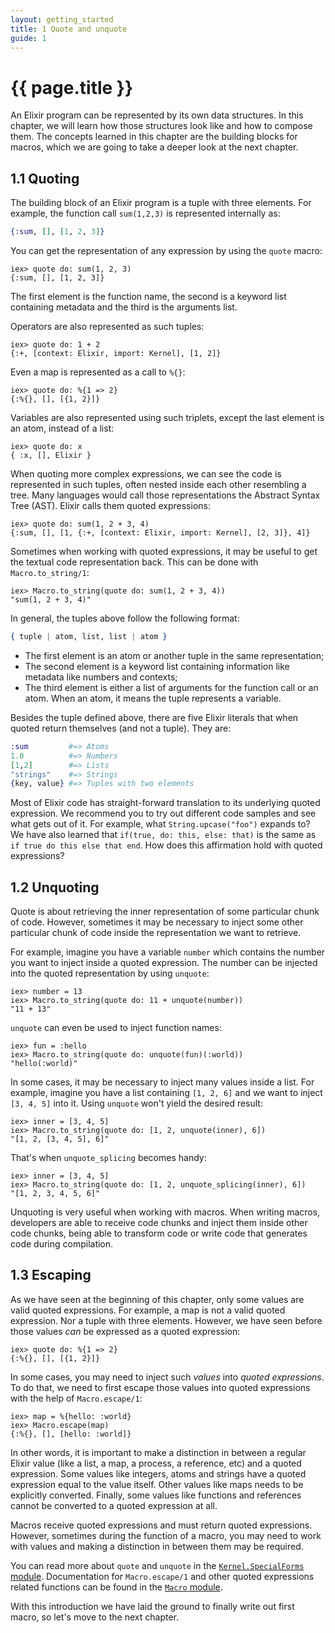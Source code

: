 ```yaml
---
layout: getting_started
title: 1 Quote and unquote
guide: 1
---
```


# {{ page.title }}

  <div class="toc"></div>

An Elixir program can be represented by its own data structures. In this chapter, we will learn how those structures look like and how to compose them. The concepts learned in this chapter are the building blocks for macros, which we are going to take a deeper look at the next chapter.

## 1.1 Quoting

The building block of an Elixir program is a tuple with three elements. For example, the function call `sum(1,2,3)` is represented internally as:

```elixir
{:sum, [], [1, 2, 3]}
```

You can get the representation of any expression by using the `quote` macro:

```iex
iex> quote do: sum(1, 2, 3)
{:sum, [], [1, 2, 3]}
```

The first element is the function name, the second is a keyword list containing metadata and the third is the arguments list.

Operators are also represented as such tuples:

```iex
iex> quote do: 1 + 2
{:+, [context: Elixir, import: Kernel], [1, 2]}
```

Even a map is represented as a call to `%{}`:

```iex
iex> quote do: %{1 => 2}
{:%{}, [], [{1, 2}]}
```

Variables are also represented using such triplets, except the last element is an atom, instead of a list:

```iex
iex> quote do: x
{ :x, [], Elixir }
```

When quoting more complex expressions, we can see the code is represented in such tuples, often nested inside each other resembling a tree. Many languages would call those representations the Abstract Syntax Tree (AST). Elixir calls them quoted expressions:

```iex
iex> quote do: sum(1, 2 + 3, 4)
{:sum, [], [1, {:+, [context: Elixir, import: Kernel], [2, 3]}, 4]}
```

Sometimes when working with quoted expressions, it may be useful to get the textual code representation back. This can be done with `Macro.to_string/1`:

```iex
iex> Macro.to_string(quote do: sum(1, 2 + 3, 4))
"sum(1, 2 + 3, 4)"
```

In general, the tuples above follow the following format:

```elixir
{ tuple | atom, list, list | atom }
```

* The first element is an atom or another tuple in the same representation;
* The second element is a keyword list containing information like metadata like numbers and contexts;
* The third element is either a list of arguments for the function call or an atom. When an atom, it means the tuple represents a variable.

Besides the tuple defined above, there are five Elixir literals that when quoted return themselves (and not a tuple). They are:

```elixir
:sum         #=> Atoms
1.0          #=> Numbers
[1,2]        #=> Lists
"strings"    #=> Strings
{key, value} #=> Tuples with two elements
```

Most of Elixir code has straight-forward translation to its underlying quoted expression. We recommend you to try out different code samples and see what gets out of it. For example, what `String.upcase("foo")` expands to? We have also learned that `if(true, do: this, else: that)` is the same as `if true do this else that end`. How does this affirmation hold with quoted expressions?

## 1.2 Unquoting

Quote is about retrieving the inner representation of some particular chunk of code. However, sometimes it may be necessary to inject some other particular chunk of code inside the representation we want to retrieve.

For example, imagine you have a variable `number` which contains the number you want to inject inside a quoted expression. The number can be injected into the quoted representation by using `unquote`:

```iex
iex> number = 13
iex> Macro.to_string(quote do: 11 + unquote(number))
"11 + 13"
```

`unquote` can even be used to inject function names:

```iex
iex> fun = :hello
iex> Macro.to_string(quote do: unquote(fun)(:world))
"hello(:world)"
```

In some cases, it may be necessary to inject many values inside a list. For example, imagine you have a list containing `[1, 2, 6]` and we want to inject `[3, 4, 5]` into it. Using `unquote` won't yield the desired result:

```iex
iex> inner = [3, 4, 5]
iex> Macro.to_string(quote do: [1, 2, unquote(inner), 6])
"[1, 2, [3, 4, 5], 6]"
```

That's when `unquote_splicing` becomes handy:

```iex
iex> inner = [3, 4, 5]
iex> Macro.to_string(quote do: [1, 2, unquote_splicing(inner), 6])
"[1, 2, 3, 4, 5, 6]"
```

Unquoting is very useful when working with macros. When writing macros, developers are able to receive code chunks and inject them inside other code chunks, being able to transform code or write code that generates code during compilation.

## 1.3 Escaping

As we have seen at the beginning of this chapter, only some values are valid quoted expressions. For example, a map is not a valid quoted expression. Nor a tuple with three elements. However, we have seen before those values *can* be expressed as a quoted expression:

```iex
iex> quote do: %{1 => 2}
{:%{}, [], [{1, 2}]}
```

In some cases, you may need to inject such *values* into *quoted expressions*. To do that, we need to first escape those values into quoted expressions with the help of `Macro.escape/1`:

```iex
iex> map = %{hello: :world}
iex> Macro.escape(map)
{:%{}, [], [hello: :world]}
```

In other words, it is important to make a distinction in between a regular Elixir value (like a list, a map, a process, a reference, etc) and a quoted expression. Some values like integers, atoms and strings have a quoted expression equal to the value itself. Other values like maps needs to be explicitly converted. Finally, some values like functions and references cannot be converted to a quoted expression at all.

Macros receive quoted expressions and must return quoted expressions. However, sometimes during the function of a macro, you may need to work with values and making a distinction in between them may be required.

You can read more about `quote` and `unquote` in the [`Kernel.SpecialForms` module](/docs/stable/Kernel.SpecialForms.html). Documentation for `Macro.escape/1` and other quoted expressions related functions can be found in the [`Macro` module](/docs/stable/Macro.html).

With this introduction we have laid the ground to finally write out first macro, so let's move to the next chapter.
